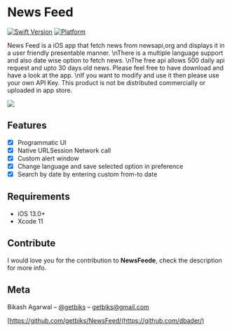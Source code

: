 # News Feed

[![Swift Version][swift-image]][swift-url]
[![Platform](https://img.shields.io/cocoapods/p/LFAlertController.svg?style=flat)](http://cocoapods.org/pods/LFAlertController)

News Feed is a iOS app that fetch news from newsapi,org and displays it in a user friendly presentable manner. \nThere is a multiple language support and also date wise option to fetch news. 
\nThe free api allows 500 daily api request and upto 30 days old news. Please feel free to have download and have a look at the app. 
\nIf you want to modify and use it then please use your own API Key. This product is not be distributed commercially or uploaded in app store.

![](header.png)

## Features

- [x] Programmatic UI
- [x] Native URLSession Network call
- [x] Custom alert window
- [x] Change language and save selected option in preference
- [x] Search by date by entering custom from-to date

## Requirements

- iOS 13.0+
- Xcode 11

## Contribute

I would love you for the contribution to **NewsFeede**, check the description for more info.

## Meta

Bikash Agarwal – [@getbiks](https://twitter.com/dbader_org) – getbiks@gmail.com

[https://github.com/getbiks/NewsFeed/(https://github.com/dbader/)

[swift-image]:https://img.shields.io/badge/swift-5.0-orange.svg
[swift-url]: https://swift.org/
[codebeat-url]: https://codebeat.co/projects/github-com-vsouza-awesomeios-com
